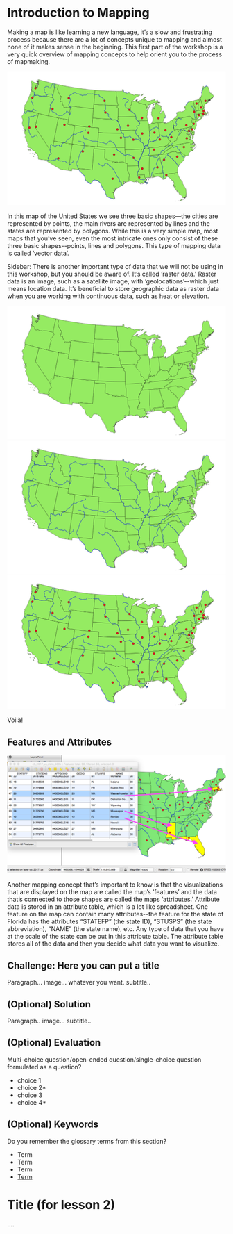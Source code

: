 # Introduction to Mapping

Making a map is like learning a new language, it’s a slow and frustrating process because there are a lot of concepts unique to mapping and almost none of it makes sense in the beginning. This first part of the workshop is a very quick overview of mapping concepts to help orient you to the process of mapmaking. 

![Points Lines and Polygon Map](images/pointslinespolygonsmap.png)

In this map of the United States we see three basic shapes—the cities are represented by points, the main rivers are represented by lines and the states are represented by polygons. While this is a very simple map, most maps that you’ve seen, even the most intricate ones only consist of these three basic shapes--points, lines and polygons. This type of mapping data is called ‘vector data’. 

Sidebar: There is another important type of data that we will not be using in this workshop, but you should be aware of. It’s called ‘raster data.’ Raster data is an image, such as a satellite image, with ‘geolocations’--which just means location data. It’s beneficial to store geographic data as raster data when you are working with continuous data, such as heat or elevation. 

![Polygon Map](images/polygonsmap.png)
![Line Map](images/polygonslinesmap.png)
![Points Lines and Polygon Map](images/pointslinespolygonsmap.png)


Voilà!


## Features and Attributes

![Features and Attributes](images/featuresattributes.png)

Another mapping concept that’s important to know is that the visualizations that are displayed on the map are called the map’s ‘features’ and the data that’s connected to those shapes are called the maps ‘attributes.’ Attribute data is stored in an attribute table, which is a lot like spreadsheet. One feature on the map can contain many attributes--the feature for the state of Florida has the attributes “STATEFP” (the state ID), “STUSPS” (the state abbreviation), “NAME” (the state name), etc. Any type of data that you have at the scale of the state can be put in this attribute table. The attribute table stores all of the data and then you decide what data you want to visualize.  

## Challenge: Here you can put a title

Paragraph... image... whatever you want. subtitle..

## (Optional) Solution

Paragraph.. image... subtitle..

## (Optional) Evaluation

Multi-choice question/open-ended question/single-choice question formulated as a question?
- choice 1
- choice 2*
- choice 3
- choice 4*

## (Optional) Keywords

Do you remember the glossary terms from this section?

- Term
- Term
- Term
- [Term](https://github.com/DHRI-Curriculum/glossary/blob/v2.0/terms/term-file.md)

# Title (for lesson 2)

....